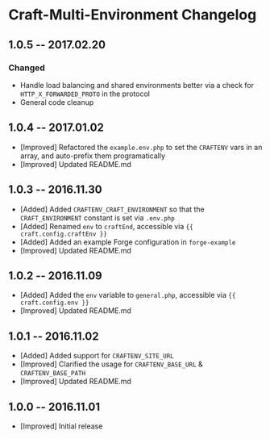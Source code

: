 # Craft-Multi-Environment Changelog

## 1.0.5 -- 2017.02.20
### Changed
* Handle load balancing and shared environments better via a check for `HTTP_X_FORWARDED_PROTO` in the protocol
* General code cleanup

## 1.0.4 -- 2017.01.02

* [Improved] Refactored the `example.env.php` to set the `CRAFTENV` vars in an array, and auto-prefix them programatically
* [Improved] Updated README.md

## 1.0.3 -- 2016.11.30

* [Added] Added `CRAFTENV_CRAFT_ENVIRONMENT` so that the `CRAFT_ENVIRONMENT` constant is set via `.env.php`
* [Added] Renamed `env` to `craftEnd`, accessible via `{{ craft.config.craftEnv }}`
* [Added] Added an example Forge configuration in `forge-example`
* [Improved] Updated README.md

## 1.0.2 -- 2016.11.09

* [Added] Added the `env` variable to `general.php`, accessible via `{{ craft.config.env }}`
* [Improved] Updated README.md

## 1.0.1 -- 2016.11.02

* [Added] Added support for `CRAFTENV_SITE_URL`
* [Improved] Clarified the usage for `CRAFTENV_BASE_URL` & `CRAFTENV_BASE_PATH`
* [Improved] Updated README.md

## 1.0.0 -- 2016.11.01

* [Improved] Initial release

